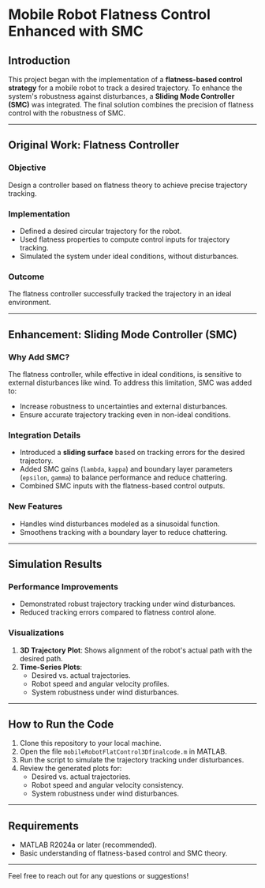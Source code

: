 # Mobile Robot Flatness Control Enhanced with SMC

## Introduction
This project began with the implementation of a **flatness-based control strategy** for a mobile robot to track a desired trajectory. To enhance the system's robustness against disturbances, a **Sliding Mode Controller (SMC)** was integrated. The final solution combines the precision of flatness control with the robustness of SMC.

---

## Original Work: Flatness Controller

### Objective
Design a controller based on flatness theory to achieve precise trajectory tracking.

### Implementation
- Defined a desired circular trajectory for the robot.
- Used flatness properties to compute control inputs for trajectory tracking.
- Simulated the system under ideal conditions, without disturbances.

### Outcome
The flatness controller successfully tracked the trajectory in an ideal environment.

---

## Enhancement: Sliding Mode Controller (SMC)

### Why Add SMC?
The flatness controller, while effective in ideal conditions, is sensitive to external disturbances like wind. To address this limitation, SMC was added to:
- Increase robustness to uncertainties and external disturbances.
- Ensure accurate trajectory tracking even in non-ideal conditions.

### Integration Details
- Introduced a **sliding surface** based on tracking errors for the desired trajectory.
- Added SMC gains (`lambda`, `kappa`) and boundary layer parameters (`epsilon`, `gamma`) to balance performance and reduce chattering.
- Combined SMC inputs with the flatness-based control outputs.

### New Features
- Handles wind disturbances modeled as a sinusoidal function.
- Smoothens tracking with a boundary layer to reduce chattering.

---

## Simulation Results

### Performance Improvements
- Demonstrated robust trajectory tracking under wind disturbances.
- Reduced tracking errors compared to flatness control alone.

### Visualizations
1. **3D Trajectory Plot**: Shows alignment of the robot's actual path with the desired path.
2. **Time-Series Plots**:
   - Desired vs. actual trajectories.
   - Robot speed and angular velocity profiles.
   - System robustness under wind disturbances.

---

## How to Run the Code

1. Clone this repository to your local machine.
2. Open the file `mobileRobotFlatControl3Dfinalcode.m` in MATLAB.
3. Run the script to simulate the trajectory tracking under disturbances.
4. Review the generated plots for:
   - Desired vs. actual trajectories.
   - Robot speed and angular velocity consistency.
   - System robustness under wind disturbances.

---

## Requirements
- MATLAB R2024a or later (recommended).
- Basic understanding of flatness-based control and SMC theory.

---

Feel free to reach out for any questions or suggestions!

